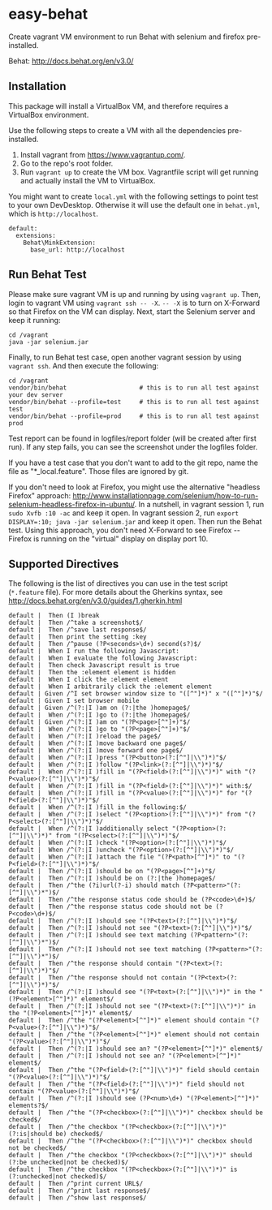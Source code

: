# easy-behat

Create vagrant VM environment to run Behat with selenium and firefox pre-installed.

Behat: http://docs.behat.org/en/v3.0/

## Installation

This package will install a VirtualBox VM, and therefore requires a VirtualBox environment. 

Use the following steps to create a VM with all the dependencies pre-installed.

1. Install vagrant from https://www.vagrantup.com/.
2. Go to the repo's root folder.
3. Run `vagrant up` to create the VM box. Vagrantfile script will get running and actually install the VM to VirtualBox.

You might want to create `local.yml` with the following settings to point test to your own DevDesktop. Otherwise it will use the default one in `behat.yml`, which is `http://localhost`.

```
default:
  extensions:
    Behat\MinkExtension:
      base_url: http://localhost
```


## Run Behat Test

Please make sure vagrant VM is up and running by using `vagrant up`. Then, login to vagrant VM using `vagrant ssh -- -X`. `-- -X` is to turn on X-Forward so that Firefox on the VM can display. Next, start the Selenium server and keep it running:

```
cd /vagrant
java -jar selenium.jar
```

Finally, to run Behat test case, open another vagrant session by using `vagrant ssh`. And then execute the following:

```
cd /vagrant
vendor/bin/behat 					# this is to run all test against your dev server
vendor/bin/behat --profile=test		# this is to run all test against test
vendor/bin/behat --profile=prod		# this is to run all test against prod
```

Test report can be found in logfiles/report folder (will be created after first run). If any step fails, you can see the screenshot under the logfiles folder.

If you have a test case that you don't want to add to the git repo, name the file as "*_local.feature". Those files are ignored by git.

If you don't need to look at Firefox, you might use the alternative "headless Firefox" approach: http://www.installationpage.com/selenium/how-to-run-selenium-headless-firefox-in-ubuntu/. In a nutshell, in vagrant session 1, run `sudo Xvfb :10 -ac` and keep it open. In vagrant session 2, run `export DISPLAY=:10; java -jar selenium.jar` and keep it open. Then run the Behat test. Using this approach, you don't need X-Forward to see Firefox -- Firefox is running on the "virtual" display on display port 10.


## Supported Directives

The following is the list of directives you can use in the test script (`*.feature` file). For more details about the Gherkins syntax, see http://docs.behat.org/en/v3.0/guides/1.gherkin.html

```
default |  Then (I )break
default |  Then /^take a screenshot$/
default |  Then /^save last response$/
default |  Then print the setting :key
default |  Then /^pause (?P<seconds>\d+) second(s?)$/
default |  When I run the following Javascript:
default |  When I evaluate the following Javascript:
default |  Then check Javascript result is true
default |  Then the :element element is hidden
default |  When I click the :element element
default |  When I arbitrarily click the :element element
default | Given /^I set browser window size to "([^"]*)" x "([^"]*)"$/
default | Given I set browser mobile
default | Given /^(?:|I )am on (?:|the )homepage$/
default |  When /^(?:|I )go to (?:|the )homepage$/
default | Given /^(?:|I )am on "(?P<page>[^"]+)"$/
default |  When /^(?:|I )go to "(?P<page>[^"]+)"$/
default |  When /^(?:|I )reload the page$/
default |  When /^(?:|I )move backward one page$/
default |  When /^(?:|I )move forward one page$/
default |  When /^(?:|I )press "(?P<button>(?:[^"]|\\")*)"$/
default |  When /^(?:|I )follow "(?P<link>(?:[^"]|\\")*)"$/
default |  When /^(?:|I )fill in "(?P<field>(?:[^"]|\\")*)" with "(?P<value>(?:[^"]|\\")*)"$/
default |  When /^(?:|I )fill in "(?P<field>(?:[^"]|\\")*)" with:$/
default |  When /^(?:|I )fill in "(?P<value>(?:[^"]|\\")*)" for "(?P<field>(?:[^"]|\\")*)"$/
default |  When /^(?:|I )fill in the following:$/
default |  When /^(?:|I )select "(?P<option>(?:[^"]|\\")*)" from "(?P<select>(?:[^"]|\\")*)"$/
default |  When /^(?:|I )additionally select "(?P<option>(?:[^"]|\\")*)" from "(?P<select>(?:[^"]|\\")*)"$/
default |  When /^(?:|I )check "(?P<option>(?:[^"]|\\")*)"$/
default |  When /^(?:|I )uncheck "(?P<option>(?:[^"]|\\")*)"$/
default |  When /^(?:|I )attach the file "(?P<path>[^"]*)" to "(?P<field>(?:[^"]|\\")*)"$/
default |  Then /^(?:|I )should be on "(?P<page>[^"]+)"$/
default |  Then /^(?:|I )should be on (?:|the )homepage$/
default |  Then /^the (?i)url(?-i) should match (?P<pattern>"(?:[^"]|\\")*")$/
default |  Then /^the response status code should be (?P<code>\d+)$/
default |  Then /^the response status code should not be (?P<code>\d+)$/
default |  Then /^(?:|I )should see "(?P<text>(?:[^"]|\\")*)"$/
default |  Then /^(?:|I )should not see "(?P<text>(?:[^"]|\\")*)"$/
default |  Then /^(?:|I )should see text matching (?P<pattern>"(?:[^"]|\\")*")$/
default |  Then /^(?:|I )should not see text matching (?P<pattern>"(?:[^"]|\\")*")$/
default |  Then /^the response should contain "(?P<text>(?:[^"]|\\")*)"$/
default |  Then /^the response should not contain "(?P<text>(?:[^"]|\\")*)"$/
default |  Then /^(?:|I )should see "(?P<text>(?:[^"]|\\")*)" in the "(?P<element>[^"]*)" element$/
default |  Then /^(?:|I )should not see "(?P<text>(?:[^"]|\\")*)" in the "(?P<element>[^"]*)" element$/
default |  Then /^the "(?P<element>[^"]*)" element should contain "(?P<value>(?:[^"]|\\")*)"$/
default |  Then /^the "(?P<element>[^"]*)" element should not contain "(?P<value>(?:[^"]|\\")*)"$/
default |  Then /^(?:|I )should see an? "(?P<element>[^"]*)" element$/
default |  Then /^(?:|I )should not see an? "(?P<element>[^"]*)" element$/
default |  Then /^the "(?P<field>(?:[^"]|\\")*)" field should contain "(?P<value>(?:[^"]|\\")*)"$/
default |  Then /^the "(?P<field>(?:[^"]|\\")*)" field should not contain "(?P<value>(?:[^"]|\\")*)"$/
default |  Then /^(?:|I )should see (?P<num>\d+) "(?P<element>[^"]*)" elements?$/
default |  Then /^the "(?P<checkbox>(?:[^"]|\\")*)" checkbox should be checked$/
default |  Then /^the checkbox "(?P<checkbox>(?:[^"]|\\")*)" (?:is|should be) checked$/
default |  Then /^the "(?P<checkbox>(?:[^"]|\\")*)" checkbox should not be checked$/
default |  Then /^the checkbox "(?P<checkbox>(?:[^"]|\\")*)" should (?:be unchecked|not be checked)$/
default |  Then /^the checkbox "(?P<checkbox>(?:[^"]|\\")*)" is (?:unchecked|not checked)$/
default |  Then /^print current URL$/
default |  Then /^print last response$/
default |  Then /^show last response$/
```
